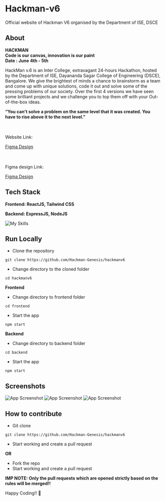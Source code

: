 # Hackman-v6
Official website of Hackman V6 organised by the Department of ISE, DSCE


## About

**HACKMAN** <br />
**Code is our canvas, innovation is our paint** <br />
**Date : June 4th - 5th**



HackMan v.6 is an Inter College, extravagant 24-hours Hackathon, hosted by the Department of ISE, Dayananda Sagar College of Engineering (DSCE), Bangalore. We give the brightest of minds a chance to brainstorm as a team and come up with unique solutions, code it out and solve some of the pressing problems of our society. Over the first 4 versions we have seen some brilliant projects and we challenge you to top them off with your Out-of-the-box ideas. 


**“You can't solve a problem on the same level that it was created. You have to rise above it to the next level.”**


<br />
<br />
Website Link:


[Figma Design](https://www.hackman.in)

<br />
<br />
Figma design Link:


[Figma Design](https://www.figma.com/file/z8EBSrm4Bzq4yxo4kl2qgq/Hackman?node-id=0-1&t=Qp0KRI9xJ4rUTgf1-0)


## Tech Stack

**Frontend: ReactJS, Tailwind CSS**


**Backend: ExpressJS, NodeJS**

![My Skills](https://skills.thijs.gg/icons?i=react,tailwind,nodejs,express)



## Run Locally

- Clone the repository
```
git clone https://github.com/Hackman-Genesis/hackmanv6
```

- Change directory to the cloned folder

```
cd hackmanv6
```


**Frontend**

- Change directory to frontend folder
```
cd frontend
```

- Start the app
```
npm start
```


**Backend**

- Change directory to backend folder
```
cd backend
```

- Start the app
```
npm start
```


## Screenshots 

![App Screenshot](https://github.com/Hackman-Genesis/hackmanv6/blob/main/frontend/src/assets/images/ss1.png)
![App Screenshot](https://github.com/Hackman-Genesis/hackmanv6/blob/main/frontend/src/assets/images/ss2.png)
![App Screenshot](https://github.com/Hackman-Genesis/hackmanv6/blob/main/frontend/src/assets/images/ss3.png)

## How to contribute

- Git clone
```
git clone https://github.com/Hackman-Genesis/hackmanv6
```

- Start working and create a pull request 

**OR**

- Fork the repo
- Start working and create a pull request 


**IMP NOTE: Only the pull requests which are opened strictly based on the rules will be merged!!**


Happy Coding!! :partying_face:
